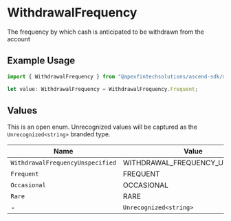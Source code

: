 # WithdrawalFrequency

The frequency by which cash is anticipated to be withdrawn from the account

## Example Usage

```typescript
import { WithdrawalFrequency } from "@apexfintechsolutions/ascend-sdk/models/components";

let value: WithdrawalFrequency = WithdrawalFrequency.Frequent;
```

## Values

This is an open enum. Unrecognized values will be captured as the `Unrecognized<string>` branded type.

| Name                             | Value                            |
| -------------------------------- | -------------------------------- |
| `WithdrawalFrequencyUnspecified` | WITHDRAWAL_FREQUENCY_UNSPECIFIED |
| `Frequent`                       | FREQUENT                         |
| `Occasional`                     | OCCASIONAL                       |
| `Rare`                           | RARE                             |
| -                                | `Unrecognized<string>`           |